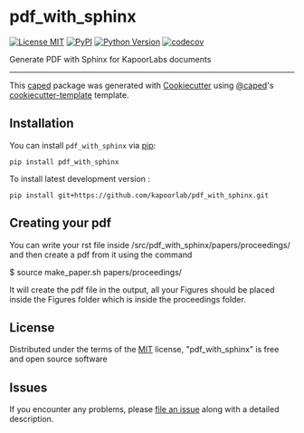 # pdf_with_sphinx

[![License MIT](https://img.shields.io/pypi/l/pdf_with_sphinx.svg?color=green)](https://github.com/kapoorlab/pdf_with_sphinx/raw/main/LICENSE)
[![PyPI](https://img.shields.io/pypi/v/pdf_with_sphinx.svg?color=green)](https://pypi.org/project/pdf_with_sphinx)
[![Python Version](https://img.shields.io/pypi/pyversions/pdf_with_sphinx.svg?color=green)](https://python.org)
[![codecov](https://codecov.io/gh/kapoorlab/pdf_with_sphinx/branch/main/graph/badge.svg)](https://codecov.io/gh/kapoorlab/pdf_with_sphinx)


Generate PDF with Sphinx for KapoorLabs documents

----------------------------------

This [caped] package was generated with [Cookiecutter] using [@caped]'s [cookiecutter-template] template.



## Installation

You can install `pdf_with_sphinx` via [pip]:

    pip install pdf_with_sphinx



To install latest development version :

    pip install git+https://github.com/kapoorlab/pdf_with_sphinx.git


## Creating your pdf

You can write your rst file inside /src/pdf_with_sphinx/papers/proceedings/ and then create a pdf from it using the command

$ source make_paper.sh papers/proceedings/

It will create the pdf file in the output, all your Figures should be placed inside the Figures folder which is inside the proceedings folder.

## License

Distributed under the terms of the [MIT] license,
"pdf_with_sphinx" is free and open source software

## Issues

If you encounter any problems, please [file an issue] along with a detailed description.


[pip]: https://pypi.org/project/pip/
[caped]: https://github.com/Kapoorlabs-CAPED
[Cookiecutter]: https://github.com/audreyr/cookiecutter
[@caped]: https://github.com/Kapoorlabs-CAPED
[MIT]: http://opensource.org/licenses/MIT
[BSD-3]: http://opensource.org/licenses/BSD-3-Clause
[GNU GPL v3.0]: http://www.gnu.org/licenses/gpl-3.0.txt
[GNU LGPL v3.0]: http://www.gnu.org/licenses/lgpl-3.0.txt
[Apache Software License 2.0]: http://www.apache.org/licenses/LICENSE-2.0
[Mozilla Public License 2.0]: https://www.mozilla.org/media/MPL/2.0/index.txt
[cookiecutter-template]: https://github.com/Kapoorlabs-CAPED/cookiecutter-template

[file an issue]: https://github.com/kapoorlab/pdf_with_sphinx/issues

[caped]: https://github.com/Kapoorlabs-CAPED/
[tox]: https://tox.readthedocs.io/en/latest/
[pip]: https://pypi.org/project/pip/
[PyPI]: https://pypi.org/
